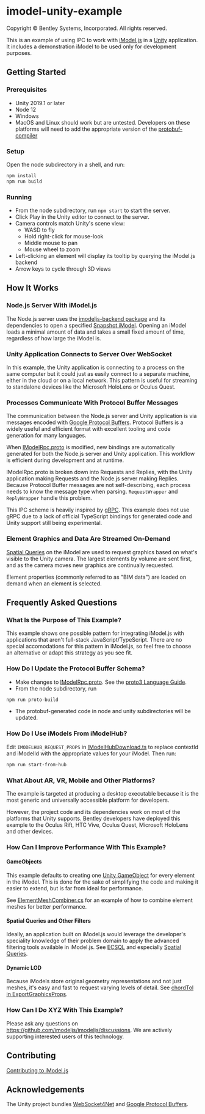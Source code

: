 # imodel-unity-example

Copyright © Bentley Systems, Incorporated. All rights reserved.

This is an example of using IPC to work with [iModel.js](https://imodeljs.org/)
in a [Unity](https://unity.com/) application. It includes a demonstration iModel to be used only for
development purposes.

## Getting Started

### Prerequisites

* Unity 2019.1 or later
* Node 12
* Windows
* MacOS and Linux should work but are untested. Developers on these platforms will need to add the appropriate
  version of the [protobuf-compiler](https://developers.google.com/protocol-buffers/docs/downloads)

### Setup

Open the node subdirectory in a shell, and run:

```sh
npm install
npm run build
```

### Running

* From the node subdirectory, run `npm start` to start the server.
* Click Play in the Unity editor to connect to the server.
* Camera controls match Unity's scene view:
  * WASD to fly
  * Hold right-click for mouse-look
  * Middle mouse to pan
  * Mouse wheel to zoom
* Left-clicking an element will display its tooltip by querying the iModel.js backend
* Arrow keys to cycle through 3D views

## How It Works

### Node.js Server With iModel.js

The Node.js server uses the
[imodeljs-backend package](https://imodeljs.github.io/iModelJs-docs-output/reference/imodeljs-backend/)
and its dependencies to open a specified
[Snapshot iModel](https://imodeljs.github.io/iModelJs-docs-output/learning/backend/accessingimodels/).
Opening an iModel loads a minimal amount of data and takes a small fixed amount of time, regardless of
how large the iModel is.

### Unity Application Connects to Server Over WebSocket

In this example, the Unity application is connecting to a process on the same computer but it could
just as easily connect to a separate machine, either in the cloud or on a local network. This pattern
is useful for streaming to standalone devices like the Microsoft HoloLens or Oculus Quest.

### Processes Communicate With Protocol Buffer Messages

The communication between the Node.js server and Unity application is via messages encoded with
[Google Protocol Buffers](https://developers.google.com/protocol-buffers/docs/proto3).
Protocol Buffers is a widely useful and efficient format with excellent tooling and code generation
for many languages.

When [IModelRpc.proto](./node/IModelRpc.proto) is modified, new bindings are automatically generated
for both the Node.js server and Unity application. This workflow is efficient during development and
at runtime.

IModelRpc.proto is broken down into Requests and Replies, with the Unity application making Requests
and the Node.js server making Replies. Because Protocol Buffer messages are not self-describing, each
process needs to know the message type when parsing. `RequestWrapper` and `ReplyWrapper` handle this
problem.

This IPC scheme is heavily inspired by [gRPC](https://grpc.io/). This example does not use gRPC due
to a lack of official TypeScript bindings for generated code and Unity support still being
experimental.

### Element Graphics and Data Are Streamed On-Demand

[Spatial Queries](https://imodeljs.github.io/iModelJs-docs-output/learning/spatialqueries/)
on the iModel are used to request graphics based on what's visible to the Unity camera.
The largest elements by volume are sent first, and as the camera moves new graphics are continually
requested.

Element properties (commonly referred to as "BIM data") are loaded on demand when an element is selected.

## Frequently Asked Questions

### What Is the Purpose of This Example?

This example shows one possible pattern for integrating iModel.js with applications that
aren't full-stack JavaScript/TypeScript. There are no special accomodations for this pattern in
iModel.js, so feel free to choose an alternative or adapt this strategy as you see fit.

### How Do I Update the Protocol Buffer Schema?

* Make changes to [IModelRpc.proto](./node/IModelRpc.proto).
  See the [proto3 Language Guide](https://developers.google.com/protocol-buffers/docs/proto3).
* From the node subdirectory, run

```sh
npm run proto-build
```

* The protobuf-generated code in node and unity subdirectories will be updated.

### How Do I Use iModels From iModelHub?

Edit `IMODELHUB_REQUEST_PROPS` in [IModelHubDownload.ts](./node/src/IModelHubDownload.ts) to replace contextId
and iModelId with the appropriate values for your iModel. Then run:

```sh
npm run start-from-hub
```

### What About AR, VR, Mobile and Other Platforms?

The example is targeted at producing a desktop executable because it is the most generic and universally
accessible platform for developers.

However, the project code and its dependencies work on most of the
platforms that Unity supports. Bentley developers have deployed this example to the Oculus Rift, HTC Vive,
Oculus Quest, Microsoft HoloLens and other devices.

### How Can I Improve Performance With This Example?

#### GameObjects

This example defaults to creating one [Unity GameObject](https://docs.unity3d.com/Manual/class-GameObject.html)
for every element in the iModel. This is done for the sake of simplifying the code and making it easier to
extend, but is far from ideal for performance.

See [ElementMeshCombiner.cs](./unity/Assets/Bentley/Scripts/ElementMeshCombiner.cs) for an
example of how to combine element meshes for better performance.

#### Spatial Queries and Other Filters

Ideally, an application built on iModel.js would leverage the developer's speciality
knowledge of their problem domain to apply the advanced filtering tools available in
iModel.js. See
[ECSQL](https://imodeljs.github.io/iModelJs-docs-output/learning/ecsql/)
and especially
[Spatial Queries](https://imodeljs.github.io/iModelJs-docs-output/learning/spatialqueries/).

#### Dynamic LOD

Because iModels store original geometry representations and not just meshes, it's easy
and fast to request varying levels of detail.
See [chordTol in ExportGraphicsProps](https://imodeljs.github.io/iModelJs-docs-output/reference/imodeljs-backend/imodels/exportgraphicsprops/).

### How Can I Do XYZ With This Example?

Please ask any questions on https://github.com/imodeljs/imodeljs/discussions.
We are actively supporting interested users of this technology.

## Contributing

[Contributing to iModel.js](https://github.com/imodeljs/imodeljs/blob/master/CONTRIBUTING.md)

## Acknowledgements

The Unity project bundles [WebSocket4Net](https://github.com/kerryjiang/WebSocket4Net) and
[Google Protocol Buffers](https://developers.google.com/protocol-buffers).
